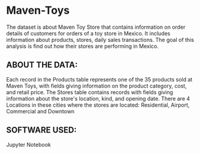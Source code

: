 # Maven-Toys

The dataset is about Maven Toy Store that contains information on order details of customers for orders of a toy store in Mexico. It includes information about products, stores, daily sales transactions. 
The goal of this analysis is find out how their stores are performing in Mexico.


## ABOUT THE DATA:
Each record in the Products table represents one of the 35 products sold at Maven Toys, with fields giving information on the product category, cost, and retail price.
The Stores table contains records with fields giving information about the store's location, kind, and opening date. There are 4 Locations in these cities where the stores are located:  Residential, Airport, Commercial and Downtown


## SOFTWARE USED:
Jupyter Notebook
